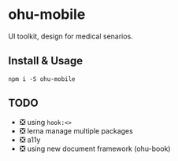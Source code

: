 # ohu-mobile

UI toolkit, design for medical senarios.


## Install & Usage

```shell
npm i -S ohu-mobile
```


## TODO

+ ❎ using `hook:<>`
+ ❎ lerna manage multiple packages
+ ❎ a11y
+ ❎ using new document framework (ohu-book)
